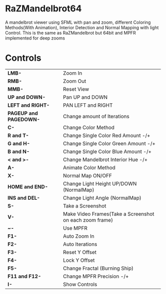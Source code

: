 # RaZMandelbrot64
A mandelbrot viewer using SFML with pan and zoom, different Coloring Methods(With Animation), Interior Detection and Normal Mapping with light Control.
This is the same as RaZMandelbrot but 64bit and MPFR implemented for deep zooms

# Controls

|  |  |
| ------------- | ------------- |
| <b>LMB-</b>           | Zoom In  |
| <b>RMB-</b>           | Zoom Out  |
| <b>MMB-</b>           | Reset View  |
| <b>UP and DOWN-</b>   | Pan UP and DOWN  |
| <b>LEFT and RIGHT-</b> | PAN LEFT and RIGHT |
| <b>PAGEUP and PAGEDOWN-</b> | Change amount of Iterations |
| <b>C-</b> | Change Color Method |
| <b>R and T-</b> | Change Single Color Red Amount -/+ |
| <b>G and H-</b> | Change Single Color Green Amount -/+ |
| <b>B and N-</b> | Change Single Color Blue Amount -/+ |
| <b>< and >-</b> | Change Mandelbrot Interior Hue -/+ |
| <b>A-</b> | Animate Color Method |
| <b>X-</b> | Normal Map ON/OFF |
| <b>HOME and END-</b> | Change Light Height UP/DOWN (NormalMap)|
| <b>INS and DEL-</b> | Change Light Angle (NormalMap)|
| <b>S-</b> | Take a Screenshot |
| <b>V-</b> | Make Video Frames(Take a Screenshot on each zoom frame) |
| <b>~-</b> | Use MPFR |
| <b>F1-</b> | Auto Zoom In |
| <b>F2-</b> | Auto Iterations |
| <b>F3-</b> | Reset Y Offset |
| <b>F4-</b> | Lock Y Offset |
| <b>F5-</b> | Change Fractal (Burning Ship) |
| <b>F11 and F12-</b> | Change MPFR Precision -/+ |
| <b>I-</b> | Show Controls |
